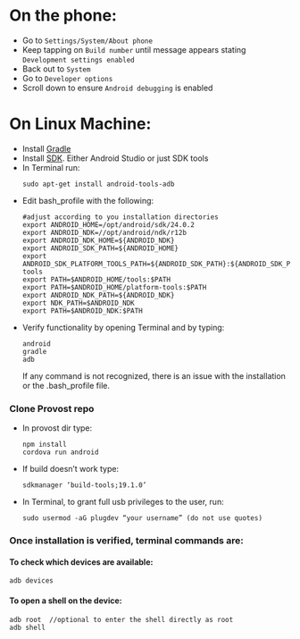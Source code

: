 # On the phone:

  * Go to `Settings/System/About phone`
  * Keep tapping on `Build number` until message appears stating `Development settings enabled`
  * Back out to `System`
  * Go to `Developer options`
  * Scroll down to ensure `Android debugging` is enabled

# On Linux Machine:

  * Install [Gradle](https://gradle.org/install)
  * Install [SDK](https://developer.android.com/studio/install). Either Android Studio or just SDK tools
  * In Terminal run:
    ```
    sudo apt-get install android-tools-adb
    ```
  * Edit bash_profile with the following:
    ```
    #adjust according to you installation directories
    export ANDROID_HOME=/opt/android/sdk/24.0.2 
    export ANDROID_NDK=//opt/android/ndk/r12b
    export ANDROID_NDK_HOME=${ANDROID_NDK}
    export ANDROID_SDK_PATH=${ANDROID_HOME}
    export ANDROID_SDK_PLATFORM_TOOLS_PATH=${ANDROID_SDK_PATH}:${ANDROID_SDK_PATH}/tools:${ANDROID_SDK_PATH}/platform-tools
    export PATH=$ANDROID_HOME/tools:$PATH
    export PATH=$ANDROID_HOME/platform-tools:$PATH
    export ANDROID_NDK_PATH=${ANDROID_NDK}
    export NDK_PATH=$ANDROID_NDK
    export PATH=$ANDROID_NDK:$PATH
    ```
  * Verify functionality by opening Terminal and by typing:
    ```
    android
    gradle
    adb
    ```
	If any command is not recognized, there is an issue with the installation or the .bash_profile file.

### Clone Provost repo
  * In provost dir type:
    ```
    npm install
    cordova run android
    ```
  * If build doesn’t work type: 
    ```
    sdkmanager ‘build-tools;19.1.0’
    ```
  * In Terminal, to grant full usb privileges to the user, run:
    ```
    sudo usermod -aG plugdev “your username” (do not use quotes)
    ```
### Once installation is verified, terminal commands are:

#### To check which devices are available:

    adb devices 

#### To open a shell on the device:

    adb root  //optional to enter the shell directly as root
    adb shell


